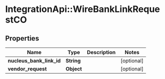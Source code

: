 # IntegrationApi::WireBankLinkRequestCO

## Properties
Name | Type | Description | Notes
------------ | ------------- | ------------- | -------------
**nucleus_bank_link_id** | **String** |  | [optional] 
**vendor_request** | **Object** |  | [optional] 


